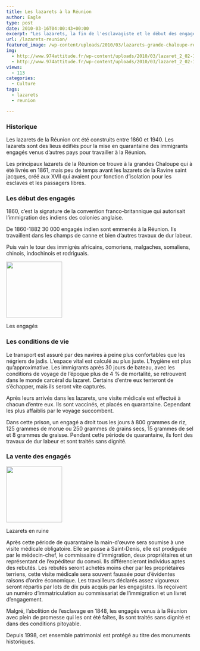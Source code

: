 ```yaml
---
title: Les lazarets à la Réunion
author: Eagle
type: post
date: 2010-03-16T04:00:43+00:00
excerpt: "Les lazarets, la fin de l'esclavagiste et le début des engagés venus d'autres pays pour travailler dans notre île."
url: /lazarets-reunion/
featured_image: /wp-content/uploads/2010/03/lazarets-grande-chaloupe-reunion.jpg
img:
  - http://www.974attitude.fr/wp-content/uploads/2010/03/lazaret_2_02-150x150.jpg
  - http://www.974attitude.fr/wp-content/uploads/2010/03/lazaret_2_02-150x150.jpg
views:
  - 113
categories:
  - Culture
tags:
  - lazarets
  - reunion

---
```

### Historique

Les lazarets de la Réunion ont été construits entre 1860 et 1940. Les lazarets sont des lieus édifiés pour la mise en quarantaine des immigrants engagés venus d’autres pays pour travailler à la Réunion.
  
Les principaux lazarets de la Réunion ce trouve à la grandes Chaloupe qui à été livrés en 1861, mais peu de temps avant les lazarets de la Ravine saint jacques, créé aux XVII qui avaient pour fonction d’isolation pour les esclaves et les passagers libres.

### Les début des engagés

1860, c’est la signature de la convention franco-britannique qui autorisait l’immigration des indiens des colonies anglaise.
  
De 1860-1882 30 000 engagés indien sont emmenés à la Réunion. Ils travaillent dans les champs de canne et bien d’autres travaux de dur labeur.
  
Puis vain le tour des immigrés africains, comoriens, malgaches, somaliens, chinois, indochinois et rodriguais. 

<div id="attachment_1125" style="width: 160px" class="wp-caption alignright">
  <img aria-describedby="caption-attachment-1125" src="https://i2.wp.com/974attitude.fr/wp-content/uploads/2010/03/lazaret_engages-150x150.jpg?resize=150%2C150" alt="" title="lazaret_engages" width="150" height="150" class="size-thumbnail wp-image-1125" data-recalc-dims="1" />
  
  <p id="caption-attachment-1125" class="wp-caption-text">
    Les engagés
  </p>
</div>

### Les conditions de vie

Le transport est assuré par des navires à peine plus confortables que les négriers de jadis. L&rsquo;espace vital est calculé au plus juste. L&rsquo;hygiène est plus qu&rsquo;approximative. Les immigrants après 30 jours de bateau, avec les conditions de voyage de l&rsquo;époque plus de 4 % de mortalité, se retrouvent dans le monde carcéral du lazaret. Certains d&rsquo;entre eux tenteront de s&rsquo;échapper, mais ils seront vite capturés.
  
Après leurs arrivés dans les lazarets, une visite médicale est effectué à chacun d’entre eux. Ils sont vaccinés, et placés en quarantaine. Cependant les plus affaiblis par le voyage succombent.
  
Dans cette prison, un engagé a droit tous les jours à 800 grammes de riz, 125 grammes de morue ou 250 grammes de grains secs, 15 grammes de sel et 8 grammes de graisse. Pendant cette période de quarantaine, ils font des travaux de dur labeur et sont traités sans dignité.

### La vente des engagés

<div id="attachment_1126" style="width: 160px" class="wp-caption alignleft">
  <img aria-describedby="caption-attachment-1126" src="https://i1.wp.com/974attitude.fr/wp-content/uploads/2010/03/lazaret_2_02-150x150.jpg?resize=150%2C150" alt="" title="lazaret" width="150" height="150" class="size-thumbnail wp-image-1126" data-recalc-dims="1" />
  
  <p id="caption-attachment-1126" class="wp-caption-text">
    Lazarets en ruine
  </p>
</div>


  
Après cette période de quarantaine la main-d&rsquo;œuvre sera soumise à une visite médicale obligatoire. Elle se passe à Saint-Denis, elle est prodiguée par le médecin-chef, le commissaire d&rsquo;immigration, deux propriétaires et un représentant de l&rsquo;expéditeur du convoi. Ils différencieront individus aptes des rebutés. Les rebutés seront achetés moins cher par les propriétaires terriens, cette visite médicale sera souvent faussée pour d&rsquo;évidentes raisons d&rsquo;ordre économique. Les travailleurs déclarés assez vigoureux seront répartis par lots de dix puis acquis par les engagistes. Ils reçoivent un numéro d&rsquo;immatriculation au commissariat de l&rsquo;immigration et un livret d&rsquo;engagement.

Malgré, l’abolition de l’esclavage en 1848, les engagés venus à la Réunion avec plein de promesse qui les ont été faîtes, ils sont traités sans dignité et dans des conditions pitoyable.
  
Depuis 1998, cet ensemble patrimonial est protégé au titre des monuments historiques.